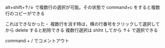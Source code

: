 alt+shift+↑/↓ で複数行の選択が可能。その状態で command+c をすると複数行のコピーができる

これはできなかった・
複数行を消す時は，横の行番号をクリックして選択してから delete すると削除できる
複数行選択は shiht してから ↑↓ で選択できる

command + / でコメントアウト
